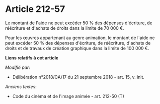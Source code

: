 # Article 212-57

Le montant de l'aide ne peut excéder 50 % des dépenses d'écriture, de réécriture et d'achats de droits dans la limite de 70
000 €.

Pour les œuvres appartenant au genre animation, le montant de l'aide ne peut excéder 50 % des dépenses d'écriture, de
réécriture, d'achats de droits et de travaux de création graphique dans la limite de 100 000 €.

**Liens relatifs à cet article**

_Modifié par_:

  - Délibération n°2018/CA/17 du 21 septembre 2018 - art. 15, v. init.

_Anciens textes_:

  - Code du cinéma et de l'image animée - art. 212-50 (T)
